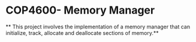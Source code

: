 # COP4600- Memory Manager

** This project involves the implementation of a memory manager that can initialize, track, allocate and deallocate sections of memory.**
